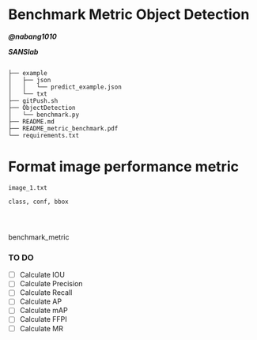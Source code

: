 # Benchmark Metric Object Detection

***@nabang1010***

***SANSlab***


```

├── example
│   ├── json
│   │   └── predict_example.json
│   └── txt
├── gitPush.sh
├── ObjectDetection
│   └── benchmark.py
├── README.md
├── README_metric_benchmark.pdf
└── requirements.txt
```

# Format image performance metric

```
image_1.txt

class, conf, bbox




```

benchmark_metric

### TO DO
- [ ] Calculate IOU
- [ ] Calculate Precision
- [ ] Calculate Recall
- [ ] Calculate AP
- [ ] Calculate mAP
- [ ] Calculate FFPI
- [ ] Calculate MR
